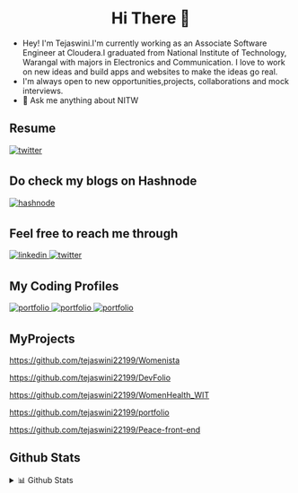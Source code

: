 # <div align="center"> <strong> Hi There 👋 </strong></div>

<!--
**tejaswini22199/tejaswini22199** is a ✨ _special_ ✨ repository because its `README.md` (this file) appears on your GitHub profile.

Here are some ideas to get you started:-->
 -  Hey! I'm Tejaswini.I'm currently working as an Associate Software Engineer at Cloudera.I graduated from National Institute of Technology, Warangal with majors in Electronics and Communication. I love to work on new ideas and build apps and websites to make the ideas go real. 
 -  I'm always open to new opportunities,projects, collaborations and mock interviews.
- 💬 Ask me anything about NITW

## Resume
<a href="https://drive.google.com/file/d/1II7SAQdj4BVtZyq9erNGt0hHyG8hKOlk/view" target="_blank">
<img src=https://img.shields.io/badge/resume-%2308090A.svg?&style=for-the-badge&logo=Resume&logoColor=white alt=twitter style="margin-bottom: 5px;" />
</a>



## Do check my blogs on Hashnode

<a href="https://tejaswini.hashnode.dev/" target="_blank">
<img src=https://img.shields.io/badge/hashnode-%2308090A.svg?&style=for-the-badge&logo=hashnode&logoColor=white alt=hashnode style="margin-bottom: 5px;" />
</a>

## Feel free to reach me through

<a href="https://www.linkedin.com/in/tejaswini-vakkalagaddi/" target="_blank">
<img src=https://img.shields.io/badge/linkedin-%2308090A.svg?&style=for-the-badge&logo=linkedin&logoColor=white alt=linkedin style="margin-bottom: 5px;" />
</a>
<a href="mailto:tejaswini22199@gmail.com" target="_blank">
<img src=https://img.shields.io/badge/Gmail-%2308090A.svg?&style=for-the-badge&logo=Gmail&logoColor=white alt=twitter style="margin-bottom: 5px;" />
</a>

## My Coding Profiles
<a href="https://leetcode.com/power_coder0/" target="_blank">
<img src=https://img.shields.io/badge/leetcode-%2308090A.svg?&style=for-the-badge&logo=leetcode&logoColor=white alt=portfolio style="margin-bottom: 5px;" />
</a>
<a href="http://www.hackerearth.com/@powercoder" target="_blank">
<img src=https://img.shields.io/badge/hackerearth-%2308090A.svg?&style=for-the-badge&logo=hackerearth&logoColor=white alt=portfolio style="margin-bottom: 5px;" />
</a>
<a href="https://auth.geeksforgeeks.org/user/tejaswinivakkalagaddi/profile" target="_blank">
<img src=https://img.shields.io/badge/geeksforgeeks-%2308090A.svg?&style=for-the-badge&logo=geeksforgeeks&logoColor=white alt=portfolio style="margin-bottom: 5px;" />
</a>

## MyProjects

https://github.com/tejaswini22199/Womenista

https://github.com/tejaswini22199/DevFolio

https://github.com/tejaswini22199/WomenHealth_WIT

https://github.com/tejaswini22199/portfolio

https://github.com/tejaswini22199/Peace-front-end




## Github Stats
<details>
<summary>📊 Github Stats</summary>
<p align="center"> <img src="https://github-readme-stats.vercel.app/api?username=tejaswini22199&show_icons=true&theme=vision-friendly-dark" alt="PowerCoder | Stats" />
 
<p align="center"><img src="https://github-readme-stats.vercel.app/api/top-langs/?username=tejaswini22199&layout=compact&theme=vision-friendly-dark" width="350" height="250" >
</div>

<div align="center">

[![GitHub Streak](https://github-readme-streak-stats.herokuapp.com/?user=tejaswini22199&theme=vision-friendly-dark)](https://github.com/tejaswini22199)

</div>

<div align="center">

[![GitHub Streak](https://github-profile-trophy.vercel.app/?username=tejaswini22199&margin-w=15&theme=vision-friendly-dark&column=3)](https://github.com/tejaswini22199)

</div>
</details>
